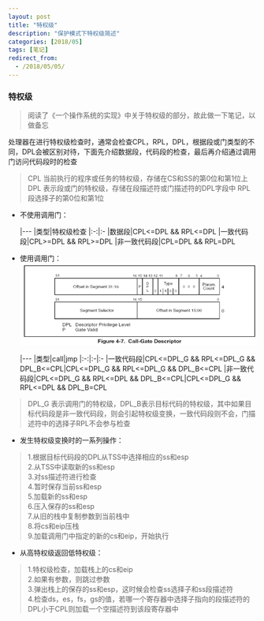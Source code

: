 ```yaml
---
layout: post
title: "特权级"
description: "保护模式下特权级简述"
categories: [2018/05]
tags: [笔记]
redirect_from:
  - /2018/05/05/
---
```


### 特权级

> 阅读了《一个操作系统的实现》中关于特权级的部分，故此做一下笔记，以做备忘

处理器在进行特权级检查时，通常会检查CPL，RPL，DPL，根据段或门类型的不同，DPL会被区别对待，下面先介绍数据段，代码段的检查，最后再介绍通过调用门访问代码段时的检查

> CPL 当前执行的程序或任务的特权级，存储在CS和SS的第0位和第1位上
> DPL 表示段或门的特权级，存储在段描述符或门描述符的DPL字段中
> RPL 段选择子的第0位和第1位

* 不使用调用门：

	|---
	|类型|特权级检查
	|:-:|:-
	|数据段|CPL<=DPL && RPL<=DPL
	|一致代码段|CPL>=DPL && RPL>=DPL
	|非一致代码段|CPL=DPL && RPL=DPL

* 使用调用门：  
![call_gate](https://raw.githubusercontent.com/lm0963/lm0963.github.io/master/assets/images/screenshots/kernel/call_gate.png)

	|---
    |类型|call|jmp
    |:-:|:-|:-
    |一致代码段|CPL<=DPL_G && RPL<=DPL_G && DPL_B<=CPL|CPL<=DPL_G && RPL<=DPL_G && DPL_B<=CPL
    |非一致代码段|CPL<=DPL_G && RPL<=DPL && DPL_B<=CPL|CPL<=DPL_G && RPL<=DPL && DPL_B=CPL

> DPL_G 表示调用门的特权级，DPL_B表示目标代码的特权级，其中如果目标代码段是非一致代码段，则会引起特权级变换，一致代码段则不会，门描述符中的选择子RPL不会参与检查

* 发生特权级变换时的一系列操作：

> 1.根据目标代码段的DPL从TSS中选择相应的ss和esp  
> 2.从TSS中读取新的ss和esp  
> 3.对ss描述符进行检查  
> 4.暂时保存当前ss和esp  
> 5.加载新的ss和esp  
> 6.压入保存的ss和esp  
> 7.从旧的栈中复制参数到当前栈中  
> 8.将cs和eip压栈  
> 9.加载调用门中指定的新的cs和eip，开始执行  

* 从高特权级返回低特权级：

> 1.特权级检查，加载栈上的cs和eip  
> 2.如果有参数，则跳过参数  
> 3.弹出栈上的保存的ss和esp，这时候会检查ss选择子和ss段描述符  
> 4.检查ds，es，fs，gs的值，若哪一个寄存器中选择子指向的段描述符的DPL小于CPL则加载一个空描述符到该段寄存器中